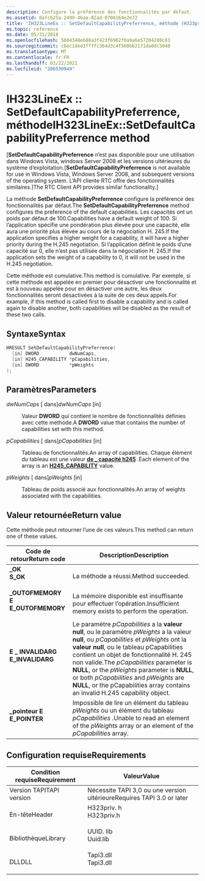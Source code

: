 ```yaml
---
description: Configure la préférence des fonctionnalités par défaut.
ms.assetid: 0afcb25a-2499-4baa-82ad-0706164e2e72
title: 'IH323LineEx :: SetDefaultCapabilityPreferrence, méthode (H323priv. h)'
ms.topic: reference
ms.date: 05/31/2018
ms.openlocfilehash: 5604348eb80a3f423f6902f0a9a6e57204280c83
ms.sourcegitcommit: c8ec1ded1ffffc364d3c4f560bb2171da0dc5040
ms.translationtype: MT
ms.contentlocale: fr-FR
ms.lasthandoff: 03/22/2021
ms.locfileid: "106530949"
---
```

# <a name="ih323lineexsetdefaultcapabilitypreferrence-method"></a><span data-ttu-id="4d682-103">IH323LineEx :: SetDefaultCapabilityPreferrence, méthode</span><span class="sxs-lookup"><span data-stu-id="4d682-103">IH323LineEx::SetDefaultCapabilityPreferrence method</span></span>

<span data-ttu-id="4d682-104">\[**SetDefaultCapabilityPreferrence** n’est pas disponible pour une utilisation dans Windows Vista, windows Server 2008 et les versions ultérieures du système d’exploitation.</span><span class="sxs-lookup"><span data-stu-id="4d682-104">\[**SetDefaultCapabilityPreferrence** is not available for use in Windows Vista, Windows Server 2008, and subsequent versions of the operating system.</span></span> <span data-ttu-id="4d682-105">L’API cliente RTC offre des fonctionnalités similaires.\]</span><span class="sxs-lookup"><span data-stu-id="4d682-105">The RTC Client API provides similar functionality.\]</span></span>

<span data-ttu-id="4d682-106">La méthode **SetDefaultCapabilityPreferrence** configure la préférence des fonctionnalités par défaut.</span><span class="sxs-lookup"><span data-stu-id="4d682-106">The **SetDefaultCapabilityPreferrence** method configures the preference of the default capabilities.</span></span> <span data-ttu-id="4d682-107">Les capacités ont un poids par défaut de 100.</span><span class="sxs-lookup"><span data-stu-id="4d682-107">Capabilities have a default weight of 100.</span></span> <span data-ttu-id="4d682-108">Si l’application spécifie une pondération plus élevée pour une capacité, elle aura une priorité plus élevée au cours de la négociation H. 245.</span><span class="sxs-lookup"><span data-stu-id="4d682-108">If the application specifies a higher weight for a capability, it will have a higher priority during the H.245 negotiation.</span></span> <span data-ttu-id="4d682-109">Si l’application définit le poids d’une capacité sur 0, elle n’est pas utilisée dans la négociation H. 245.</span><span class="sxs-lookup"><span data-stu-id="4d682-109">If the application sets the weight of a capability to 0, it will not be used in the H.245 negotiation.</span></span>

<span data-ttu-id="4d682-110">Cette méthode est cumulative.</span><span class="sxs-lookup"><span data-stu-id="4d682-110">This method is cumulative.</span></span> <span data-ttu-id="4d682-111">Par exemple, si cette méthode est appelée en premier pour désactiver une fonctionnalité et est à nouveau appelée pour en désactiver une autre, les deux fonctionnalités seront désactivées à la suite de ces deux appels.</span><span class="sxs-lookup"><span data-stu-id="4d682-111">For example, if this method is called first to disable a capability and is called again to disable another, both capabilities will be disabled as the result of these two calls.</span></span>

## <a name="syntax"></a><span data-ttu-id="4d682-112">Syntaxe</span><span class="sxs-lookup"><span data-stu-id="4d682-112">Syntax</span></span>


```C++
HRESULT SetDefaultCapabilityPreferrence(
  [in] DWORD           dwNumCaps,
  [in] H245_CAPABILITY *pCapabilities,
  [in] DWORD           *pWeights
);
```



## <a name="parameters"></a><span data-ttu-id="4d682-113">Paramètres</span><span class="sxs-lookup"><span data-stu-id="4d682-113">Parameters</span></span>

<dl> <dt>

<span data-ttu-id="4d682-114">*dwNumCaps* \[ dans\]</span><span class="sxs-lookup"><span data-stu-id="4d682-114">*dwNumCaps* \[in\]</span></span>
</dt> <dd>

<span data-ttu-id="4d682-115">Valeur **DWORD** qui contient le nombre de fonctionnalités définies avec cette méthode.</span><span class="sxs-lookup"><span data-stu-id="4d682-115">A **DWORD** value that contains the number of capabilities set with this method.</span></span>

</dd> <dt>

<span data-ttu-id="4d682-116">*pCapabilities* \[ dans\]</span><span class="sxs-lookup"><span data-stu-id="4d682-116">*pCapabilities* \[in\]</span></span>
</dt> <dd>

<span data-ttu-id="4d682-117">Tableau de fonctionnalités.</span><span class="sxs-lookup"><span data-stu-id="4d682-117">An array of capabilities.</span></span> <span data-ttu-id="4d682-118">Chaque élément du tableau est une valeur [**de \_ capacité h245**](h245-capability.md) .</span><span class="sxs-lookup"><span data-stu-id="4d682-118">Each element of the array is an [**H245\_CAPABILITY**](h245-capability.md) value.</span></span>

</dd> <dt>

<span data-ttu-id="4d682-119">*pWeights* \[ dans\]</span><span class="sxs-lookup"><span data-stu-id="4d682-119">*pWeights* \[in\]</span></span>
</dt> <dd>

<span data-ttu-id="4d682-120">Tableau de poids associé aux fonctionnalités.</span><span class="sxs-lookup"><span data-stu-id="4d682-120">An array of weights associated with the capabilities.</span></span>

</dd> </dl>

## <a name="return-value"></a><span data-ttu-id="4d682-121">Valeur retournée</span><span class="sxs-lookup"><span data-stu-id="4d682-121">Return value</span></span>

<span data-ttu-id="4d682-122">Cette méthode peut retourner l’une de ces valeurs.</span><span class="sxs-lookup"><span data-stu-id="4d682-122">This method can return one of these values.</span></span>



| <span data-ttu-id="4d682-123">Code de retour</span><span class="sxs-lookup"><span data-stu-id="4d682-123">Return code</span></span>                                                                                   | <span data-ttu-id="4d682-124">Description</span><span class="sxs-lookup"><span data-stu-id="4d682-124">Description</span></span>                                                                                                                                                                                                                 |
|-----------------------------------------------------------------------------------------------|-----------------------------------------------------------------------------------------------------------------------------------------------------------------------------------------------------------------------------|
| <dl> <span data-ttu-id="4d682-125"><dt>**\_OK**</dt></span><span class="sxs-lookup"><span data-stu-id="4d682-125"><dt>**S\_OK**</dt></span></span> </dl>          | <span data-ttu-id="4d682-126">La méthode a réussi.</span><span class="sxs-lookup"><span data-stu-id="4d682-126">Method succeeded.</span></span><br/>                                                                                                                                                                                                |
| <dl> <span data-ttu-id="4d682-127"><dt>**\_OUTOFMEMORY E**</dt></span><span class="sxs-lookup"><span data-stu-id="4d682-127"><dt>**E\_OUTOFMEMORY**</dt></span></span> </dl> | <span data-ttu-id="4d682-128">La mémoire disponible est insuffisante pour effectuer l’opération.</span><span class="sxs-lookup"><span data-stu-id="4d682-128">Insufficient memory exists to perform the operation.</span></span><br/>                                                                                                                                                             |
| <dl> <span data-ttu-id="4d682-129"><dt>**E \_ INVALIDARG**</dt></span><span class="sxs-lookup"><span data-stu-id="4d682-129"><dt>**E\_INVALIDARG**</dt></span></span> </dl>  | <span data-ttu-id="4d682-130">Le paramètre *pCapabilities* a la **valeur null**, ou le paramètre *pWeights* a la valeur **null**, ou *pCapabilities* et *pWeights* ont la **valeur null**, ou le tableau pCapabilities contient un objet de fonctionnalité H. 245 non valide.</span><span class="sxs-lookup"><span data-stu-id="4d682-130">The *pCapabilities* parameter is **NULL**, or the *pWeights* parameter is **NULL**, or both *pCapabilities* and *pWeights* are **NULL**, or the pCapabilities array contains an invalid H.245 capability object.</span></span><br/> |
| <dl> <span data-ttu-id="4d682-131"><dt>**\_pointeur E**</dt></span><span class="sxs-lookup"><span data-stu-id="4d682-131"><dt>**E\_POINTER**</dt></span></span> </dl>     | <span data-ttu-id="4d682-132">Impossible de lire un élément du tableau *pWeights* ou un élément du tableau *pCapabilities* .</span><span class="sxs-lookup"><span data-stu-id="4d682-132">Unable to read an element of the *pWeights* array or an element of the *pCapabilities* array.</span></span><br/>                                                                                                                    |



 

## <a name="requirements"></a><span data-ttu-id="4d682-133">Configuration requise</span><span class="sxs-lookup"><span data-stu-id="4d682-133">Requirements</span></span>



| <span data-ttu-id="4d682-134">Condition requise</span><span class="sxs-lookup"><span data-stu-id="4d682-134">Requirement</span></span> | <span data-ttu-id="4d682-135">Valeur</span><span class="sxs-lookup"><span data-stu-id="4d682-135">Value</span></span> |
|-------------------------|---------------------------------------------------------------------------------------|
| <span data-ttu-id="4d682-136">Version TAPI</span><span class="sxs-lookup"><span data-stu-id="4d682-136">TAPI version</span></span><br/> | <span data-ttu-id="4d682-137">Nécessite TAPI 3,0 ou une version ultérieure</span><span class="sxs-lookup"><span data-stu-id="4d682-137">Requires TAPI 3.0 or later</span></span><br/>                                                 |
| <span data-ttu-id="4d682-138">En-tête</span><span class="sxs-lookup"><span data-stu-id="4d682-138">Header</span></span><br/>       | <dl> <span data-ttu-id="4d682-139"><dt>H323priv. h</dt></span><span class="sxs-lookup"><span data-stu-id="4d682-139"><dt>H323priv.h</dt></span></span> </dl> |
| <span data-ttu-id="4d682-140">Bibliothèque</span><span class="sxs-lookup"><span data-stu-id="4d682-140">Library</span></span><br/>      | <dl> <span data-ttu-id="4d682-141"><dt>UUID. lib</dt></span><span class="sxs-lookup"><span data-stu-id="4d682-141"><dt>Uuid.lib</dt></span></span> </dl>   |
| <span data-ttu-id="4d682-142">DLL</span><span class="sxs-lookup"><span data-stu-id="4d682-142">DLL</span></span><br/>          | <dl> <span data-ttu-id="4d682-143"><dt>Tapi3.dll</dt></span><span class="sxs-lookup"><span data-stu-id="4d682-143"><dt>Tapi3.dll</dt></span></span> </dl>  |



 

 




